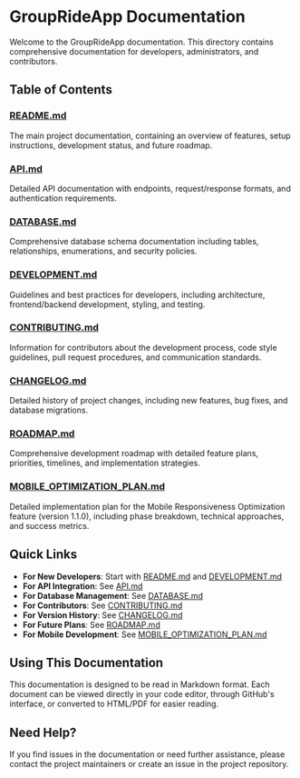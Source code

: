 # GroupRideApp Documentation

Welcome to the GroupRideApp documentation. This directory contains comprehensive documentation for developers, administrators, and contributors.

## Table of Contents

### [README.md](README.md)
The main project documentation, containing an overview of features, setup instructions, development status, and future roadmap.

### [API.md](API.md)
Detailed API documentation with endpoints, request/response formats, and authentication requirements.

### [DATABASE.md](DATABASE.md)
Comprehensive database schema documentation including tables, relationships, enumerations, and security policies.

### [DEVELOPMENT.md](DEVELOPMENT.md)
Guidelines and best practices for developers, including architecture, frontend/backend development, styling, and testing.

### [CONTRIBUTING.md](CONTRIBUTING.md)
Information for contributors about the development process, code style guidelines, pull request procedures, and communication standards.

### [CHANGELOG.md](CHANGELOG.md)
Detailed history of project changes, including new features, bug fixes, and database migrations.

### [ROADMAP.md](ROADMAP.md)
Comprehensive development roadmap with detailed feature plans, priorities, timelines, and implementation strategies.

### [MOBILE_OPTIMIZATION_PLAN.md](MOBILE_OPTIMIZATION_PLAN.md)
Detailed implementation plan for the Mobile Responsiveness Optimization feature (version 1.1.0), including phase breakdown, technical approaches, and success metrics.

## Quick Links

- **For New Developers**: Start with [README.md](README.md) and [DEVELOPMENT.md](DEVELOPMENT.md)
- **For API Integration**: See [API.md](API.md)
- **For Database Management**: See [DATABASE.md](DATABASE.md)
- **For Contributors**: See [CONTRIBUTING.md](CONTRIBUTING.md)
- **For Version History**: See [CHANGELOG.md](CHANGELOG.md)
- **For Future Plans**: See [ROADMAP.md](ROADMAP.md)
- **For Mobile Development**: See [MOBILE_OPTIMIZATION_PLAN.md](MOBILE_OPTIMIZATION_PLAN.md)

## Using This Documentation

This documentation is designed to be read in Markdown format. Each document can be viewed directly in your code editor, through GitHub's interface, or converted to HTML/PDF for easier reading.

## Need Help?

If you find issues in the documentation or need further assistance, please contact the project maintainers or create an issue in the project repository.